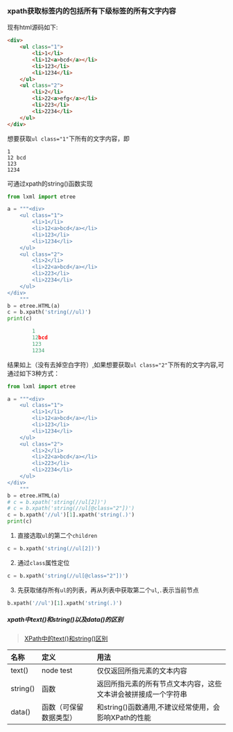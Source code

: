 ### xpath获取标签内的包括所有下级标签的所有文字内容
现有html源码如下:
```html
<div>
    <ul class="1">
        <li>1</li>
        <li>12<a>bcd</a></li>
        <li>123</li>
        <li>1234</li>
    </ul>
    <ul class="2">
        <li>2</li>
        <li>22<a>efg</a></li>
        <li>223</li>
        <li>2234</li>
    </ul>
</div>
```
想要获取`ul class="1"`下所有的文字内容，即
```
1
12 bcd
123
1234
```
可通过xpath的string()函数实现
```python
from lxml import etree

a = """<div>
    <ul class="1">
        <li>1</li>
        <li>12<a>bcd</a></li>
        <li>123</li>
        <li>1234</li>
    </ul>
    <ul class="2">
        <li>2</li>
        <li>22<a>bcd</a></li>
        <li>223</li>
        <li>2234</li>
    </ul>
</div>
    """
b = etree.HTML(a)
c = b.xpath('string(//ul)')
print(c)
```
```python
        1
        12bcd
        123
        1234
```
结果如上（没有去掉空白字符）,如果想要获取`ul class="2"`下所有的文字内容,可通过如下3种方式：
```python
from lxml import etree

a = """<div>
    <ul class="1">
        <li>1</li>
        <li>12<a>bcd</a></li>
        <li>123</li>
        <li>1234</li>
    </ul>
    <ul class="2">
        <li>2</li>
        <li>22<a>bcd</a></li>
        <li>223</li>
        <li>2234</li>
    </ul>
</div>
    """
b = etree.HTML(a)
# c = b.xpath('string(//ul[2])')
# c = b.xpath('string(//ul[@class="2"])')
c = b.xpath('//ul')[1].xpath('string(.)')
print(c)
```
1. 直接选取`ul`的第二个`children`
```python
c = b.xpath('string(//ul[2])')
```
2. 通过`class`属性定位
```python
c = b.xpath('string(//ul[@class="2"])')
```
3. 先获取储存所有`ul`的列表，再从列表中获取第二个`ul`,`.`表示当前节点
```python
b.xpath('//ul')[1].xpath('string(.)')
```

##### xpath中text()和string()以及data()的区别
> [XPath中的text()和string()区别](https://blog.csdn.net/weixin_39285616/article/details/78463091)

名称| 定义 | 用法
:- | :- | :-
text() | node test | 仅仅返回所指元素的文本内容
string() | 函数 | 返回所指元素的所有节点文本内容，这些文本讲会被拼接成一个字符串
data() | 函数（可保留数据类型） | 和string()函数通用,不建议经常使用，会影响XPath的性能